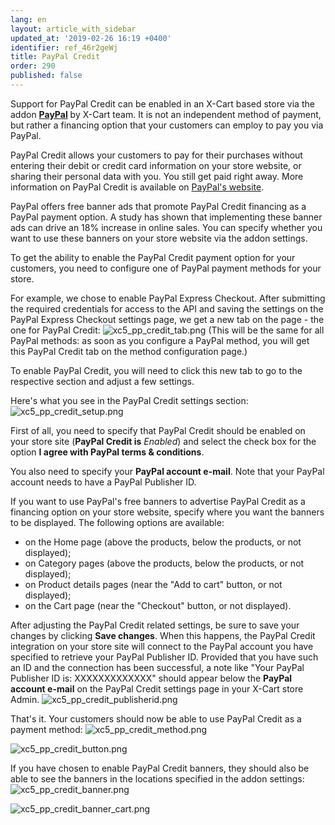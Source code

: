 ```yaml
---
lang: en
layout: article_with_sidebar
updated_at: '2019-02-26 16:19 +0400'
identifier: ref_46r2geWj
title: PayPal Credit
order: 290
published: false
---
```

Support for PayPal Credit can be enabled in an X-Cart based store via the addon **[PayPal](https://market.x-cart.com/addons/paypal.html "PayPal addon")** by X-Cart team. It is not an independent method of payment, but rather a financing option that your customers can employ to pay you via PayPal.  

PayPal Credit allows your customers to pay for their purchases without entering their debit or credit card information on your store website, or sharing their personal data with you. You still get paid right away. 
More information on PayPal Credit is available on [PayPal's website](https://www.paypal.com/us/webapps/mpp/paypal-credit).

PayPal offers free banner ads that promote PayPal Credit financing as a PayPal payment option. A study has shown that implementing these banner ads can drive an 18% increase in online sales. You can specify whether you want to use these banners on your store website via the addon settings.

To get the ability to enable the PayPal Credit payment option for your customers, you need to configure one of PayPal payment methods for your store.

For example, we chose to enable PayPal Express Checkout. After submitting the required credentials for access to the API and saving the settings on the PayPal Express Checkout settings page, we get a new tab on the page - the one for PayPal Credit:
![xc5_pp_credit_tab.png]({{site.baseurl}}/attachments/ref_46r2geWj/xc5_pp_credit_tab.png)
(This will be the same for all PayPal methods: as soon as you configure a PayPal method, you will get this PayPal Credit tab on the method configuration page.)

To enable PayPal Credit, you will need to click this new tab to go to the respective section and adjust a few settings.

Here's what you see in the PayPal Credit settings section:
![xc5_pp_credit_setup.png]({{site.baseurl}}/attachments/ref_46r2geWj/xc5_pp_credit_setup.png)

First of all, you need to specify that PayPal Credit should be enabled on your store site (**PayPal Credit is** _Enabled_) and select the check box for the option **I agree with PayPal terms & conditions**. 

You also need to specify your **PayPal account e-mail**. Note that your PayPal account needs to have a PayPal Publisher ID.

If you want to use PayPal's free banners to advertise PayPal Credit as a financing option on your store website, specify where you want the banners to be displayed. The following options are available:
   * on the Home page (above the products, below the products, or not displayed);
   * on Category pages (above the products, below the products, or not displayed);
   * on Product details pages (near the "Add to cart" button, or not displayed);
   * on the Cart page (near the "Checkout" button, or not displayed).

After adjusting the PayPal Credit related settings, be sure to save your changes by clicking **Save changes**. When this happens, the PayPal Credit integration on your store site will connect to the PayPal account you have specified to retrieve your PayPal Publisher ID. Provided that you have such an ID and the connection has been successful, a note like "Your PayPal Publisher ID is: XXXXXXXXXXXXX" should appear below the **PayPal account e-mail** on the PayPal Credit settings page in your X-Cart store Admin. 
![xc5_pp_credit_publisherid.png]({{site.baseurl}}/attachments/ref_46r2geWj/xc5_pp_credit_publisherid.png)

That's it. Your customers should now be able to use PayPal Credit as a payment method:
![xc5_pp_credit_method.png]({{site.baseurl}}/attachments/ref_46r2geWj/xc5_pp_credit_method.png)

![xc5_pp_credit_button.png]({{site.baseurl}}/attachments/ref_46r2geWj/xc5_pp_credit_button.png)

If you have chosen to enable PayPal Credit banners, they should also be able to see the banners in the locations specified in the addon settings:
![xc5_pp_credit_banner.png]({{site.baseurl}}/attachments/ref_46r2geWj/xc5_pp_credit_banner.png)

![xc5_pp_credit_banner_cart.png]({{site.baseurl}}/attachments/ref_46r2geWj/xc5_pp_credit_banner_cart.png)




